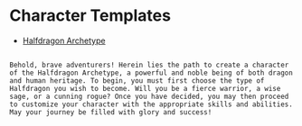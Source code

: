 # Character Templates

* [Halfdragon Archetype](/gamemaster_rules/templates/halfdragon_archetype/)
```

Behold, brave adventurers! Herein lies the path to create a character of the Halfdragon Archetype, a powerful and noble being of both dragon and human heritage. To begin, you must first choose the type of Halfdragon you wish to become. Will you be a fierce warrior, a wise sage, or a cunning rogue? Once you have decided, you may then proceed to customize your character with the appropriate skills and abilities. May your journey be filled with glory and success!